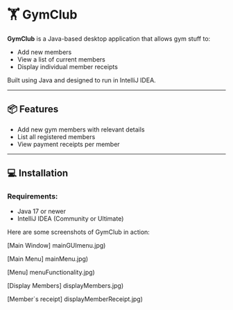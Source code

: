 # 🏋️ GymClub

**GymClub** is a Java-based desktop application that allows gym stuff to:

- Add new members
- View a list of current members
- Display individual member receipts

Built using Java and designed to run in IntelliJ IDEA.

---

## 📦 Features

- Add new gym members with relevant details
- List all registered members
- View payment receipts per member

---

## 💻 Installation

### Requirements:
- Java 17 or newer
- IntelliJ IDEA (Community or Ultimate)


Here are some screenshots of GymClub in action:

[Main Window] mainGUImenu.jpg)

[Main Menu] mainMenu.jpg)

[Menu] menuFunctionality.jpg)

[Display Members] displayMembers.jpg)

[Member`s receipt] displayMemberReceipt.jpg)
